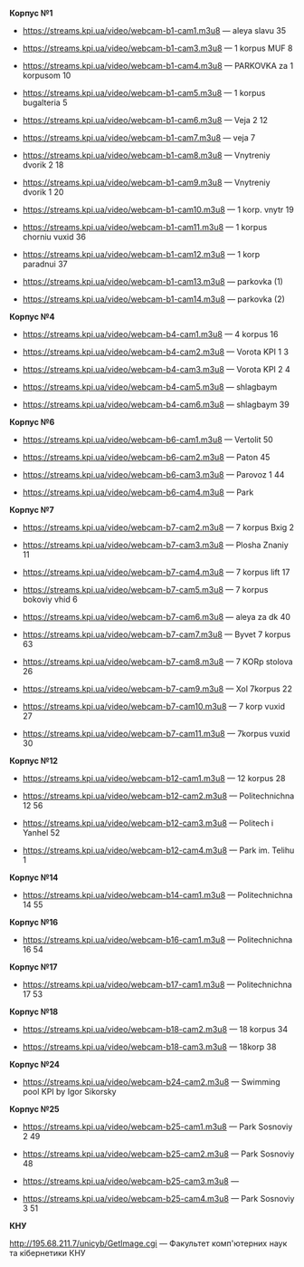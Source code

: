 **Корпус №1**

* https://streams.kpi.ua/video/webcam-b1-cam1.m3u8 — aleya slavu 35

* https://streams.kpi.ua/video/webcam-b1-cam3.m3u8 — 1 korpus MUF 8

* https://streams.kpi.ua/video/webcam-b1-cam4.m3u8 — PARKOVKA za 1 korpusom 10

* https://streams.kpi.ua/video/webcam-b1-cam5.m3u8 — 1 korpus bugalteria 5

* https://streams.kpi.ua/video/webcam-b1-cam6.m3u8 — Veja 2 12

* https://streams.kpi.ua/video/webcam-b1-cam7.m3u8 — veja 7

* https://streams.kpi.ua/video/webcam-b1-cam8.m3u8 — Vnytreniy dvorik 2 18

* https://streams.kpi.ua/video/webcam-b1-cam9.m3u8 — Vnytreniy dvorik 1 20

* https://streams.kpi.ua/video/webcam-b1-cam10.m3u8 — 1 korp. vnytr 19

* https://streams.kpi.ua/video/webcam-b1-cam11.m3u8 — 1 korpus chorniu vuxid 36

* https://streams.kpi.ua/video/webcam-b1-cam12.m3u8 — 1 korp paradnui 37

* https://streams.kpi.ua/video/webcam-b1-cam13.m3u8 — parkovka (1)

* https://streams.kpi.ua/video/webcam-b1-cam14.m3u8 — parkovka (2)

**Корпус №4**

* https://streams.kpi.ua/video/webcam-b4-cam1.m3u8 — 4 korpus 16

* https://streams.kpi.ua/video/webcam-b4-cam2.m3u8 — Vorota KPI 1 3

* https://streams.kpi.ua/video/webcam-b4-cam3.m3u8 — Vorota KPI 2 4

* https://streams.kpi.ua/video/webcam-b4-cam5.m3u8 — shlagbaym

* https://streams.kpi.ua/video/webcam-b4-cam6.m3u8 — shlagbaym 39

**Корпус №6**

* https://streams.kpi.ua/video/webcam-b6-cam1.m3u8 — Vertolit 50

* https://streams.kpi.ua/video/webcam-b6-cam2.m3u8 — Paton 45

* https://streams.kpi.ua/video/webcam-b6-cam3.m3u8 — Parovoz 1 44

* https://streams.kpi.ua/video/webcam-b6-cam4.m3u8 — Park

**Корпус №7**

* https://streams.kpi.ua/video/webcam-b7-cam2.m3u8 — 7 korpus Bxig 2

* https://streams.kpi.ua/video/webcam-b7-cam3.m3u8 — Plosha Znaniy 11

* https://streams.kpi.ua/video/webcam-b7-cam4.m3u8 — 7 korpus lift 17

* https://streams.kpi.ua/video/webcam-b7-cam5.m3u8 — 7 korpus bokoviy vhid 6

* https://streams.kpi.ua/video/webcam-b7-cam6.m3u8 — aleya za dk 40

* https://streams.kpi.ua/video/webcam-b7-cam7.m3u8 — Byvet 7 korpus 63

* https://streams.kpi.ua/video/webcam-b7-cam8.m3u8 — 7 KORp stolova 26

* https://streams.kpi.ua/video/webcam-b7-cam9.m3u8 — Xol 7korpus 22

* https://streams.kpi.ua/video/webcam-b7-cam10.m3u8 — 7 korp vuxid 27

* https://streams.kpi.ua/video/webcam-b7-cam11.m3u8 — 7korpus vuxid 30

**Корпус №12**

* https://streams.kpi.ua/video/webcam-b12-cam1.m3u8 — 12 korpus 28

* https://streams.kpi.ua/video/webcam-b12-cam2.m3u8 — Politechnichna 12 56

* https://streams.kpi.ua/video/webcam-b12-cam3.m3u8 — Politech i Yanhel 52

* https://streams.kpi.ua/video/webcam-b12-cam4.m3u8 — Park im. Telihu 1

**Корпус №14**

* https://streams.kpi.ua/video/webcam-b14-cam1.m3u8 — Politechnichna 14 55

**Корпус №16**

* https://streams.kpi.ua/video/webcam-b16-cam1.m3u8 — Politechnichna 16 54

**Корпус №17**

* https://streams.kpi.ua/video/webcam-b17-cam1.m3u8 — Politechnichna 17 53

**Корпус №18**

* https://streams.kpi.ua/video/webcam-b18-cam2.m3u8 — 18 korpus 34

* https://streams.kpi.ua/video/webcam-b18-cam3.m3u8 — 18korp 38

**Корпус №24**

* https://streams.kpi.ua/video/webcam-b24-cam2.m3u8 — Swimming pool KPI by Igor Sikorsky

**Корпус №25**

* https://streams.kpi.ua/video/webcam-b25-cam1.m3u8 — Park Sosnoviy 2 49

* https://streams.kpi.ua/video/webcam-b25-cam2.m3u8 — Park Sosnoviy 48

* https://streams.kpi.ua/video/webcam-b25-cam3.m3u8 — 

* https://streams.kpi.ua/video/webcam-b25-cam4.m3u8 — Park Sosnoviy 3 51

**КНУ**

http://195.68.211.7/unicyb/GetImage.cgi — Факультет комп'ютерних наук та кібернетики КНУ

